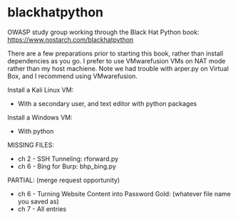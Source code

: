 # blackhatpython
OWASP study group working through the Black Hat Python book: https://www.nostarch.com/blackhatpython

There are a few preparations prior to starting this book, rather than install dependencies as you go. 
I prefer to use VMwarefusion VMs on NAT mode rather than my host machiene.
Note we had trouble with arper.py on Virtual Box, and I recommend using VMwarefusion. 

Install a Kali Linux VM:
 * With a secondary user, and text editor with python packages
  
Install a Windows VM:
 * With python 


MISSING FILES:
* ch 2 - SSH Tunneling: rforward.py
* ch 6 - Bing for Burp: bhp_bing.py

PARTIAL: (merge request opportunity)
* ch 6 - Turning Website Content into Password Gold: (whatever file name you saved as)
* ch 7 - All entries
